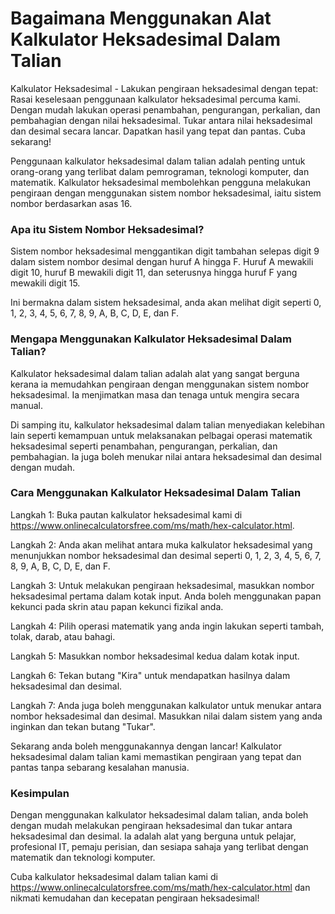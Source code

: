Bagaimana Menggunakan Alat Kalkulator Heksadesimal Dalam Talian
===============================================================

Kalkulator Heksadesimal - Lakukan pengiraan heksadesimal dengan tepat: Rasai keselesaan penggunaan kalkulator heksadesimal percuma kami. Dengan mudah lakukan operasi penambahan, pengurangan, perkalian, dan pembahagian dengan nilai heksadesimal. Tukar antara nilai heksadesimal dan desimal secara lancar. Dapatkan hasil yang tepat dan pantas. Cuba sekarang!

Penggunaan kalkulator heksadesimal dalam talian adalah penting untuk orang-orang yang terlibat dalam pemrograman, teknologi komputer, dan matematik. Kalkulator heksadesimal membolehkan pengguna melakukan pengiraan dengan menggunakan sistem nombor heksadesimal, iaitu sistem nombor berdasarkan asas 16.

### Apa itu Sistem Nombor Heksadesimal?

Sistem nombor heksadesimal menggantikan digit tambahan selepas digit 9 dalam sistem nombor desimal dengan huruf A hingga F. Huruf A mewakili digit 10, huruf B mewakili digit 11, dan seterusnya hingga huruf F yang mewakili digit 15.

Ini bermakna dalam sistem heksadesimal, anda akan melihat digit seperti 0, 1, 2, 3, 4, 5, 6, 7, 8, 9, A, B, C, D, E, dan F.

### Mengapa Menggunakan Kalkulator Heksadesimal Dalam Talian?

Kalkulator heksadesimal dalam talian adalah alat yang sangat berguna kerana ia memudahkan pengiraan dengan menggunakan sistem nombor heksadesimal. Ia menjimatkan masa dan tenaga untuk mengira secara manual.

Di samping itu, kalkulator heksadesimal dalam talian menyediakan kelebihan lain seperti kemampuan untuk melaksanakan pelbagai operasi matematik heksadesimal seperti penambahan, pengurangan, perkalian, dan pembahagian. Ia juga boleh menukar nilai antara heksadesimal dan desimal dengan mudah.

### Cara Menggunakan Kalkulator Heksadesimal Dalam Talian

Langkah 1: Buka pautan kalkulator heksadesimal kami di <https://www.onlinecalculatorsfree.com/ms/math/hex-calculator.html>.

Langkah 2: Anda akan melihat antara muka kalkulator heksadesimal yang menunjukkan nombor heksadesimal dan desimal seperti 0, 1, 2, 3, 4, 5, 6, 7, 8, 9, A, B, C, D, E, dan F.

Langkah 3: Untuk melakukan pengiraan heksadesimal, masukkan nombor heksadesimal pertama dalam kotak input. Anda boleh menggunakan papan kekunci pada skrin atau papan kekunci fizikal anda.

Langkah 4: Pilih operasi matematik yang anda ingin lakukan seperti tambah, tolak, darab, atau bahagi.

Langkah 5: Masukkan nombor heksadesimal kedua dalam kotak input.

Langkah 6: Tekan butang "Kira" untuk mendapatkan hasilnya dalam heksadesimal dan desimal.

Langkah 7: Anda juga boleh menggunakan kalkulator untuk menukar antara nombor heksadesimal dan desimal. Masukkan nilai dalam sistem yang anda inginkan dan tekan butang "Tukar".

Sekarang anda boleh menggunakannya dengan lancar! Kalkulator heksadesimal dalam talian kami memastikan pengiraan yang tepat dan pantas tanpa sebarang kesalahan manusia.

### Kesimpulan

Dengan menggunakan kalkulator heksadesimal dalam talian, anda boleh dengan mudah melakukan pengiraan heksadesimal dan tukar antara heksadesimal dan desimal. Ia adalah alat yang berguna untuk pelajar, profesional IT, pemaju perisian, dan sesiapa sahaja yang terlibat dengan matematik dan teknologi komputer.

Cuba kalkulator heksadesimal dalam talian kami di <https://www.onlinecalculatorsfree.com/ms/math/hex-calculator.html> dan nikmati kemudahan dan kecepatan pengiraan heksadesimal!
